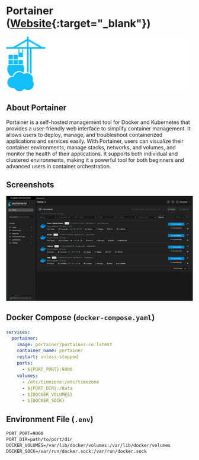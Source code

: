 # Portainer ([Website]{:target="_blank"})

[Website]: https://www.portainer.io/

![Portainer](../assets/images/portainer/logo-portainer.png)

## About Portainer

Portainer is a self-hosted management tool for Docker and Kubernetes that provides a user-friendly web interface to simplify container management. It allows users to deploy, manage, and troubleshoot containerized applications and services easily. With Portainer, users can visualize their container environments, manage stacks, networks, and volumes, and monitor the health of their applications. It supports both individual and clustered environments, making it a powerful tool for both beginners and advanced users in container orchestration.

## Screenshots

![Portainer](../assets/images/portainer/screenshot.png)

## Docker Compose (`docker-compose.yaml`)
``` yaml
services:
  portainer:
    image: portainer/portainer-ce:latest
    container_name: portainer
    restart: unless-stopped
    ports:
      - ${PORT_PORT}:9000
    volumes:
      - /etc/timezone:/etc/timezone
      - ${PORT_DIR}:/data
      - ${DOCKER_VOLUMES}
      - ${DOCKER_SOCK}
```

## Environment File (`.env`)
```
PORT_PORT=9000
PORT_DIR=path/to/port/dir
DOCKER_VOLUMES=/var/lib/docker/volumes:/var/lib/docker/volumes
DOCKER_SOCK=/var/run/docker.sock:/var/run/docker.sock
```